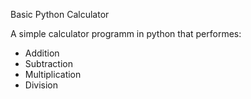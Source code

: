 Basic Python Calculator

A simple calculator programm in python that performes:
- Addition
- Subtraction
- Multiplication
- Division
  
